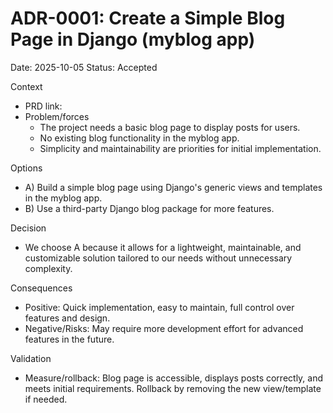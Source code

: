 # ADR-0001: Create a Simple Blog Page in Django (myblog app)

Date: 2025-10-05
Status: Accepted

Context

- PRD link: <myblog-blog-page>
- Problem/forces
  - The project needs a basic blog page to display posts for users.
  - No existing blog functionality in the myblog app.
  - Simplicity and maintainability are priorities for initial implementation.

Options

- A) Build a simple blog page using Django's generic views and templates in the myblog app.
- B) Use a third-party Django blog package for more features.

Decision

- We choose A because it allows for a lightweight, maintainable, and customizable solution tailored to our needs without unnecessary complexity.

Consequences

- Positive: Quick implementation, easy to maintain, full control over features and design.
- Negative/Risks: May require more development effort for advanced features in the future.

Validation

- Measure/rollback: Blog page is accessible, displays posts correctly, and meets initial requirements. Rollback by removing the new view/template if needed.
